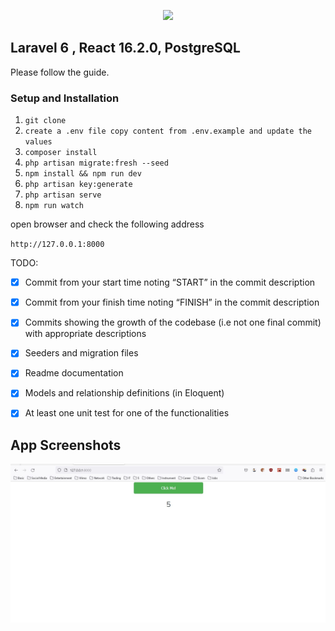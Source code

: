 <p align="center"><img src="https://laravel.com/assets/img/components/logo-laravel.svg"></p>

## Laravel 6 , React 16.2.0, PostgreSQL

Please follow the guide.



### Setup and Installation

1. `git clone`
2. `create a .env file copy content from .env.example and update the values`
3. `composer install`
4. `php artisan migrate:fresh --seed`
5. `npm install && npm run dev`
6. `php artisan key:generate`
7. `php artisan serve`
8. `npm run watch`

open browser and check the following address

`http://127.0.0.1:8000`

TODO:

- [x] Commit from your start time noting “START” in the commit description
- [x] Commit from your finish time noting “FINISH” in the commit description
- [x] Commits showing the growth of the codebase (i.e not one final commit) with appropriate
descriptions
- [x] Seeders and migration files
- [x] Readme documentation
- [x] Models and relationship definitions (in Eloquent)
- [x] At least one unit test for one of the functionalities



## App Screenshots

<img src="public/Screenshot_1.jpg" alt="Laravel React CRUD" />
